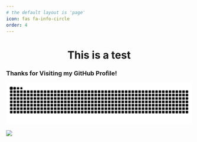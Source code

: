 ```yaml
---
# the default layout is 'page'
icon: fas fa-info-circle
order: 4
---
```


<h1 align="center"> This is a test </br> 

### Thanks for Visiting my GitHub Profile!


![imagen](https://github.com/VishwaGauravIn/VishwaGauravIn/blob/output/github-contribution-grid-snake-dark.svg)


[![](https://visitcount.itsvg.in/api?id=VishwaGauravIn&pretty=true)](https://visitcount.itsvg.in)


